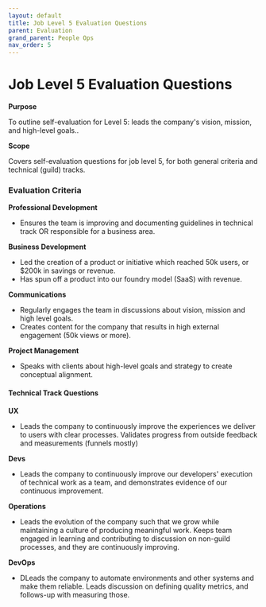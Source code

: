 ```yaml
---
layout: default
title: Job Level 5 Evaluation Questions
parent: Evaluation
grand_parent: People Ops
nav_order: 5
---
```


# Job Level 5 Evaluation Questions

**Purpose**

To outline self-evaluation for Level 5: leads the company's vision, mission, and high-level goals..

**Scope**

Covers self-evaluation questions for job level 5, for both general criteria and technical (guild) tracks.

### Evaluation Criteria 

**Professional Development**

  - Ensures the team is improving and documenting guidelines in technical track OR responsible for a business area.
  
**Business Development**

  - Led the creation of a product or initiative which reached 50k users, or $200k in savings or revenue.
  - Has spun off a product into our foundry model (SaaS) with revenue.

**Communications**

  - Regularly engages the team in discussions about vision, mission and high level goals.
  - Creates content for the company that results in high external engagement (50k views or more).

**Project Management**

  - Speaks with clients about high-level goals and strategy to create conceptual alignment.

#### Technical Track Questions

**UX**

  - Leads the company to continuously improve the experiences we deliver to users with clear processes. Validates progress from outside feedback and measurements (funnels mostly)

**Devs**

  - Leads the company to continuously improve our developers' execution of technical work as a team, and demonstrates evidence of our continuous improvement.

**Operations**

  - Leads the evolution of the company such that we grow while maintaining a culture of producing meaningful work. Keeps team engaged in learning and contributing to discussion on non-guild processes, and they are continuously improving.

**DevOps**

  - DLeads the company to automate environments and other systems and make them reliable. Leads discussion on defining quality metrics, and follows-up with measuring those.
